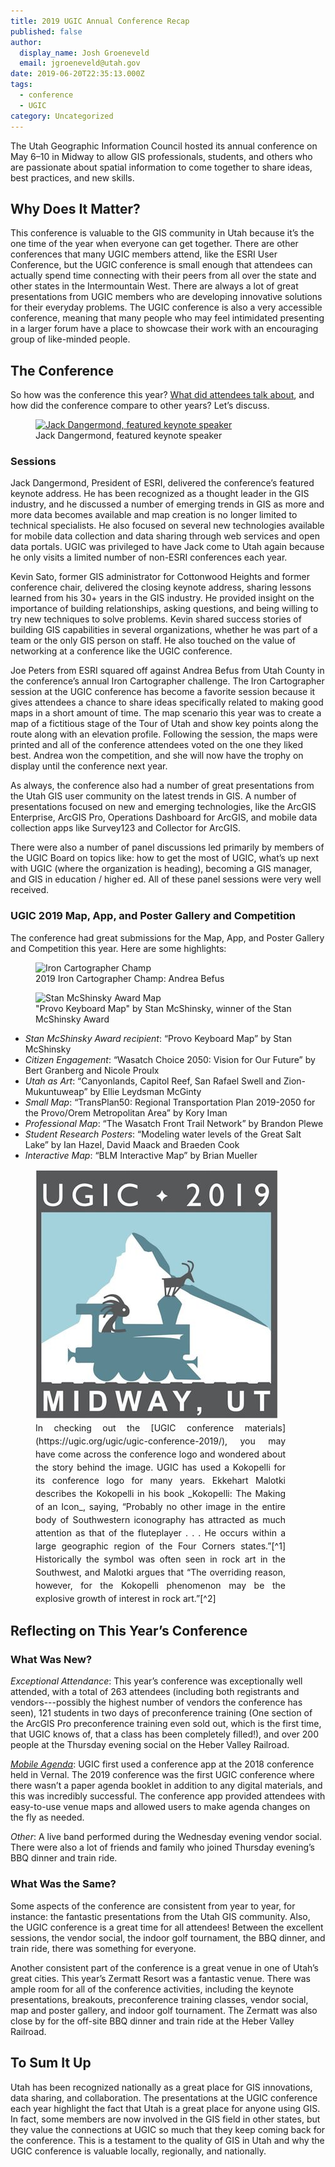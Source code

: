 ```yaml
---
title: 2019 UGIC Annual Conference Recap
published: false
author:
  display_name: Josh Groeneveld
  email: jgroeneveld@utah.gov
date: 2019-06-20T22:35:13.000Z
tags:
  - conference
  - UGIC
category: Uncategorized
---
```


The Utah Geographic Information Council hosted its annual conference on May 6–10 in Midway to allow GIS professionals, students, and others who are passionate about spatial information to come together to share ideas, best practices, and new skills.

## Why Does It Matter?



This conference is valuable to the GIS community in Utah because it’s the one time of the year when everyone can get together. There are other conferences that many UGIC members attend, like the ESRI User Conference, but the UGIC conference is small enough that attendees can actually spend time connecting with their peers from all over the state and other states in the Intermountain West. There are always a lot of great presentations from UGIC members who are developing innovative solutions for their everyday problems. The UGIC conference is also a very accessible conference, meaning that many people who may feel intimidated presenting in a larger forum have a place to showcase their work with an encouraging group of like-minded people.

## The Conference



So how was the conference this year? [What did attendees talk about](https://drive.google.com/drive/folders/14svh-48imju91bsyYcB1zw2yRdy9w8fW), and how did the conference compare to other years? Let’s discuss.

<figure class="caption caption--right">
  <a href="deleted" title="click to see the full sized image">
    <img class="caption__image" src="deleted" alt="Jack Dangermond, featured keynote speaker" loading="lazy" />
  </a>
  <figcaption class="caption__text" markdown="span">Jack Dangermond, featured keynote speaker</figcaption>
</figure>

### Sessions



Jack Dangermond, President of ESRI, delivered the conference’s featured keynote address. He has been recognized as a thought leader in the GIS industry, and he discussed a number of emerging trends in GIS as more and more data becomes available and map creation is no longer limited to technical specialists. He also focused on several new technologies available for mobile data collection and data sharing through web services and open data portals. UGIC was privileged to have Jack come to Utah again because he only visits a limited number of non-ESRI conferences each year.

Kevin Sato, former GIS administrator for Cottonwood Heights and former conference chair, delivered the closing keynote address, sharing lessons learned from his 30+ years in the GIS industry. He provided insight on the importance of building relationships, asking questions, and being willing to try new techniques to solve problems. Kevin shared success stories of building GIS capabilities in several organizations, whether he was part of a team or the only GIS person on staff. He also touched on the value of networking at a conference like the UGIC conference.

Joe Peters from ESRI squared off against Andrea Befus from Utah County in the conference’s annual Iron Cartographer challenge. The Iron Cartographer session at the UGIC conference has become a favorite session because it gives attendees a chance to share ideas specifically related to making good maps in a short amount of time. The map scenario this year was to create a map of a fictitious stage of the Tour of Utah and show key points along the route along with an elevation profile. Following the session, the maps were printed and all of the conference attendees voted on the one they liked best. Andrea won the competition, and she will now have the trophy on display until the conference next year.

As always, the conference also had a number of great presentations from the Utah GIS user community on the latest trends in GIS. A number of presentations focused on new and emerging technologies, like the ArcGIS Enterprise, ArcGIS Pro, Operations Dashboard for ArcGIS, and mobile data collection apps like Survey123 and Collector for ArcGIS.

There were also a number of panel discussions led primarily by members of the UGIC Board on topics like: how to get the most of UGIC, what’s up next with UGIC (where the organization is heading), becoming a GIS manager, and GIS in education / higher ed. All of these panel sessions were very well received.

### UGIC 2019 Map, App, and Poster Gallery and Competition



The conference had great submissions for the Map, App, and Poster Gallery and Competition this year. Here are some highlights:

<figure class="caption caption--right">
  <img class="caption__image" src="deleted" alt="Iron Cartographer Champ" loading="lazy" />
  <figcaption class="caption__text" markdown="span">2019 Iron Cartographer Champ: Andrea Befus</figcaption>
</figure>

<figure class="caption caption--right">
  <img class="caption__image" src="deleted" alt="Stan McShinsky Award Map" loading="lazy" />
  <figcaption class="caption__text">"Provo Keyboard Map" by Stan McShinsky, winner of the Stan McShinsky Award</figcaption>
</figure>

- _Stan McShinsky Award recipient_: “Provo Keyboard Map” by Stan McShinsky
- _Citizen Engagement_: “Wasatch Choice 2050: Vision for Our Future” by Bert Granberg and Nicole Proulx
- _Utah as Art_: “Canyonlands, Capitol Reef, San Rafael Swell and Zion-Mukuntuweap” by Ellie Leydsman McGinty
- _Small Map_: “TransPlan50: Regional Transportation Plan 2019-2050 for the Provo/Orem Metropolitan Area” by Kory Iman
- _Professional Map_: “The Wasatch Front Trail Network” by Brandon Plewe
- _Student Research Posters_: “Modeling water levels of the Great Salt Lake” by Ian Hazel, David Maack and Braeden Cook
- _Interactive Map_: “BLM Interactive Map” by Brian Mueller

<figure class="caption caption--right">
  <img class="caption__image" src="../../images/pillar-blog/2019-06-20-2019-ugic-annual-conference-recap/UGICConferenceLogo.jpg" alt="UGIC 2019 Conference Logo" loading="lazy" />
  <figcaption class="caption__text" markdown="span" style="text-align:justify;max-width:400px;line-height:1.5">In checking out the [UGIC conference materials](https://ugic.org/ugic/ugic-conference-2019/), you may have come across the conference logo and wondered about the story behind the image. UGIC has used a Kokopelli for its conference logo for many years. Ekkehart Malotki describes the Kokopelli in his book _Kokopelli: The Making of an Icon_, saying, “Probably no other image in the entire body of Southwestern iconography has attracted as much attention as that of the fluteplayer . . . He occurs within a large geographic region of the Four Corners states.”[^1] Historically the symbol was often seen in rock art in the Southwest, and Malotki argues that “The overriding reason, however, for the Kokopelli phenomenon may be the explosive growth of interest in rock art.”[^2]</figcaption>
</figure>

## Reflecting on This Year’s Conference



### What Was New?



_Exceptional Attendance_: This year’s conference was exceptionally well attended, with a total of 263 attendees (including both registrants and vendors---possibly the highest number of vendors the conference has seen), 121 students in two days of preconference training (One section of the ArcGIS Pro preconference training even sold out, which is the first time, that UGIC knows of, that a class has been completely filled!), and over 200 people at the Thursday evening social on the Heber Valley Railroad.

[_Mobile Agenda_](https://website.webmobi.com/ugic2019): UGIC first used a conference app at the 2018 conference held in Vernal. The 2019 conference was the first UGIC conference where there wasn’t a paper agenda booklet in addition to any digital materials, and this was incredibly successful. The conference app provided attendees with easy-to-use venue maps and allowed users to make agenda changes on the fly as needed.

_Other_: A live band performed during the Wednesday evening vendor social. There were also a lot of friends and family who joined Thursday evening’s BBQ dinner and train ride.

### What Was the Same?



Some aspects of the conference are consistent from year to year, for instance: the fantastic presentations from the Utah GIS community. Also, the UGIC conference is a great time for all attendees! Between the excellent sessions, the vendor social, the indoor golf tournament, the BBQ dinner, and train ride, there was something for everyone.

Another consistent part of the conference is a great venue in one of Utah’s great cities. This year’s Zermatt Resort was a fantastic venue. There was ample room for all of the conference activities, including the keynote presentations, breakouts, preconference training classes, vendor social, map and poster gallery, and indoor golf tournament. The Zermatt was also close by for the off-site BBQ dinner and train ride at the Heber Valley Railroad.

## To Sum It Up



Utah has been recognized nationally as a great place for GIS innovations, data sharing, and collaboration. The presentations at the UGIC conference each year highlight the fact that Utah is a great place for anyone using GIS. In fact, some members are now involved in the GIS field in other states, but they value the connections at UGIC so much that they keep coming back for the conference. This is a testament to the quality of GIS in Utah and why the UGIC conference is valuable locally, regionally, and nationally.

[^1]: Malotki, Ekkehart. _Kokopelli: The Making of an Icon_. (Lincoln, Nebraska: University of Nebraska Press). p. 1. Accessed via [Google Books](https://books.google.com/books?hl=en&lr=&id=qqOgjiqa7R4C&oi=fnd&pg=PR8&dq=kokopelli&ots=MXUc6Y_0p3&sig=wnVth6vhV-52Jpy4CliANmeSBpA#v=onepage&q=the%20overriding%20reason&f=false) on June 20, 2019.
[^2]: Malotki. _Kokopelli: The Making of an Icon_. p 4.
